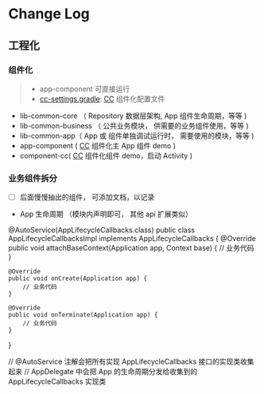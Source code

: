 # Change Log

## 工程化
 
### 组件化

> - app-component 可直接运行
> - [cc-settings.gradle](cc-settings.gradle): [CC](https://github.com/luckybilly/CC) 组件化配置文件

 - lib-common-core （ Repository 数据层架构, App 组件生命周期，等等 )
 - lib-common-business （ 公共业务模块， 供需要的业务组件使用，等等 )
 - lib-common-app（ App 或 组件单独调试运行时， 需要使用的模块，等等 )
 - app-component ( [CC](https://github.com/luckybilly/CC) 组件化主 App 组件 demo )
 - component-cc( [CC](https://github.com/luckybilly/CC) 组件化组件 demo，启动 Activity )
 
### 业务组件拆分

- [ ] 后面慢慢抽出的组件， 可添加文档，以记录

- App 生命周期 （模块内声明即可， 其他 api 扩展类似）


@AutoService(AppLifecycleCallbacks.class)
public class AppLifecycleCallbacksImpl implements AppLifecycleCallbacks {
    @Override
    public void attachBaseContext(Application app, Context base) {
        // 业务代码
    }

    @Override
    public void onCreate(Application app) {
        // 业务代码
    }

    @Override
    public void onTerminate(Application app) {
        // 业务代码
    }
}

// @AutoService 注解会把所有实现 AppLifecycleCallbacks 接口的实现类收集起来
// AppDelegate 中会把 App 的生命周期分发给收集到的 AppLifecycleCallbacks 实现类
~~~

